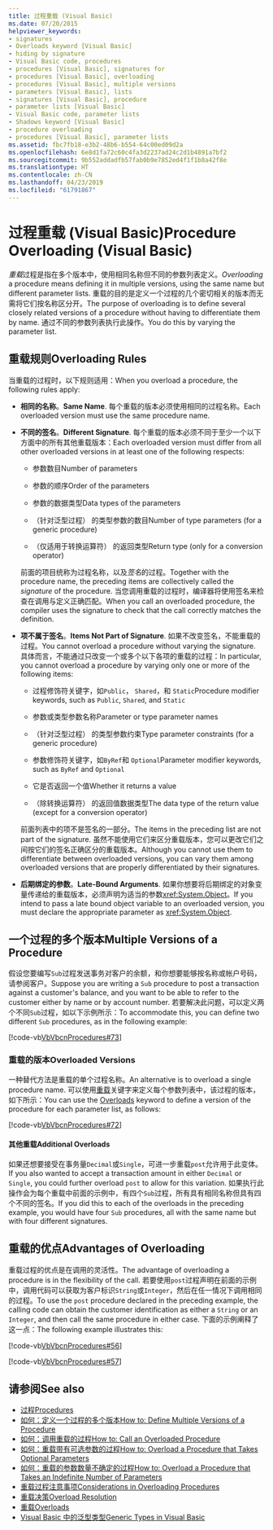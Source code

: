 ```yaml
---
title: 过程重载 (Visual Basic)
ms.date: 07/20/2015
helpviewer_keywords:
- signatures
- Overloads keyword [Visual Basic]
- hiding by signature
- Visual Basic code, procedures
- procedures [Visual Basic], signatures for
- procedures [Visual Basic], overloading
- procedures [Visual Basic], multiple versions
- parameters [Visual Basic], lists
- signatures [Visual Basic], procedure
- parameter lists [Visual Basic]
- Visual Basic code, parameter lists
- Shadows keyword [Visual Basic]
- procedure overloading
- procedures [Visual Basic], parameter lists
ms.assetid: fbc7fb18-e3b2-48b6-b554-64c00ed09d2a
ms.openlocfilehash: 6e8d1fa72c60c4fa3d2237ad24c2d1b4891a7bf2
ms.sourcegitcommit: 9b552addadfb57fab0b9e7852ed4f1f1b8a42f8e
ms.translationtype: HT
ms.contentlocale: zh-CN
ms.lasthandoff: 04/23/2019
ms.locfileid: "61791867"
---
```

# <a name="procedure-overloading-visual-basic"></a><span data-ttu-id="715bf-102">过程重载 (Visual Basic)</span><span class="sxs-lookup"><span data-stu-id="715bf-102">Procedure Overloading (Visual Basic)</span></span>
<span data-ttu-id="715bf-103">*重载*过程是指在多个版本中，使用相同名称但不同的参数列表定义。</span><span class="sxs-lookup"><span data-stu-id="715bf-103">*Overloading* a procedure means defining it in multiple versions, using the same name but different parameter lists.</span></span> <span data-ttu-id="715bf-104">重载的目的是定义一个过程的几个密切相关的版本而无需将它们按名称区分开。</span><span class="sxs-lookup"><span data-stu-id="715bf-104">The purpose of overloading is to define several closely related versions of a procedure without having to differentiate them by name.</span></span> <span data-ttu-id="715bf-105">通过不同的参数列表执行此操作。</span><span class="sxs-lookup"><span data-stu-id="715bf-105">You do this by varying the parameter list.</span></span>  
  
## <a name="overloading-rules"></a><span data-ttu-id="715bf-106">重载规则</span><span class="sxs-lookup"><span data-stu-id="715bf-106">Overloading Rules</span></span>  
 <span data-ttu-id="715bf-107">当重载的过程时，以下规则适用：</span><span class="sxs-lookup"><span data-stu-id="715bf-107">When you overload a procedure, the following rules apply:</span></span>  
  
- <span data-ttu-id="715bf-108">**相同的名称**。</span><span class="sxs-lookup"><span data-stu-id="715bf-108">**Same Name**.</span></span> <span data-ttu-id="715bf-109">每个重载的版本必须使用相同的过程名称。</span><span class="sxs-lookup"><span data-stu-id="715bf-109">Each overloaded version must use the same procedure name.</span></span>  
  
- <span data-ttu-id="715bf-110">**不同的签名**。</span><span class="sxs-lookup"><span data-stu-id="715bf-110">**Different Signature**.</span></span> <span data-ttu-id="715bf-111">每个重载的版本必须不同于至少一个以下方面中的所有其他重载版本：</span><span class="sxs-lookup"><span data-stu-id="715bf-111">Each overloaded version must differ from all other overloaded versions in at least one of the following respects:</span></span>  
  
    - <span data-ttu-id="715bf-112">参数数目</span><span class="sxs-lookup"><span data-stu-id="715bf-112">Number of parameters</span></span>  
  
    - <span data-ttu-id="715bf-113">参数的顺序</span><span class="sxs-lookup"><span data-stu-id="715bf-113">Order of the parameters</span></span>  
  
    - <span data-ttu-id="715bf-114">参数的数据类型</span><span class="sxs-lookup"><span data-stu-id="715bf-114">Data types of the parameters</span></span>  
  
    - <span data-ttu-id="715bf-115">（针对泛型过程） 的类型参数的数目</span><span class="sxs-lookup"><span data-stu-id="715bf-115">Number of type parameters (for a generic procedure)</span></span>  
  
    - <span data-ttu-id="715bf-116">（仅适用于转换运算符） 的返回类型</span><span class="sxs-lookup"><span data-stu-id="715bf-116">Return type (only for a conversion operator)</span></span>  
  
     <span data-ttu-id="715bf-117">前面的项目统称为过程名称，以及*签名*的过程。</span><span class="sxs-lookup"><span data-stu-id="715bf-117">Together with the procedure name, the preceding items are collectively called the *signature* of the procedure.</span></span> <span data-ttu-id="715bf-118">当您调用重载的过程时，编译器将使用签名来检查在调用与定义正确匹配。</span><span class="sxs-lookup"><span data-stu-id="715bf-118">When you call an overloaded procedure, the compiler uses the signature to check that the call correctly matches the definition.</span></span>  
  
- <span data-ttu-id="715bf-119">**项不属于签名**。</span><span class="sxs-lookup"><span data-stu-id="715bf-119">**Items Not Part of Signature**.</span></span> <span data-ttu-id="715bf-120">如果不改变签名，不能重载的过程。</span><span class="sxs-lookup"><span data-stu-id="715bf-120">You cannot overload a procedure without varying the signature.</span></span> <span data-ttu-id="715bf-121">具体而言，不能通过只改变一个或多个以下各项的重载的过程：</span><span class="sxs-lookup"><span data-stu-id="715bf-121">In particular, you cannot overload a procedure by varying only one or more of the following items:</span></span>  
  
    - <span data-ttu-id="715bf-122">过程修饰符关键字，如`Public`， `Shared`，和 `Static`</span><span class="sxs-lookup"><span data-stu-id="715bf-122">Procedure modifier keywords, such as `Public`, `Shared`, and `Static`</span></span>  
  
    - <span data-ttu-id="715bf-123">参数或类型参数名称</span><span class="sxs-lookup"><span data-stu-id="715bf-123">Parameter or type parameter names</span></span>  
  
    - <span data-ttu-id="715bf-124">（针对泛型过程） 的类型参数约束</span><span class="sxs-lookup"><span data-stu-id="715bf-124">Type parameter constraints (for a generic procedure)</span></span>  
  
    - <span data-ttu-id="715bf-125">参数修饰符关键字，如`ByRef`和 `Optional`</span><span class="sxs-lookup"><span data-stu-id="715bf-125">Parameter modifier keywords, such as `ByRef` and `Optional`</span></span>  
  
    - <span data-ttu-id="715bf-126">它是否返回一个值</span><span class="sxs-lookup"><span data-stu-id="715bf-126">Whether it returns a value</span></span>  
  
    - <span data-ttu-id="715bf-127">（除转换运算符） 的返回值数据类型</span><span class="sxs-lookup"><span data-stu-id="715bf-127">The data type of the return value (except for a conversion operator)</span></span>  
  
     <span data-ttu-id="715bf-128">前面列表中的项不是签名的一部分。</span><span class="sxs-lookup"><span data-stu-id="715bf-128">The items in the preceding list are not part of the signature.</span></span> <span data-ttu-id="715bf-129">虽然不能使用它们来区分重载版本，您可以更改它们之间按它们的签名正确区分的重载版本。</span><span class="sxs-lookup"><span data-stu-id="715bf-129">Although you cannot use them to differentiate between overloaded versions, you can vary them among overloaded versions that are properly differentiated by their signatures.</span></span>  
  
- <span data-ttu-id="715bf-130">**后期绑定的参数**。</span><span class="sxs-lookup"><span data-stu-id="715bf-130">**Late-Bound Arguments**.</span></span> <span data-ttu-id="715bf-131">如果你想要将后期绑定的对象变量传递给的重载版本，必须声明为适当的参数<xref:System.Object>。</span><span class="sxs-lookup"><span data-stu-id="715bf-131">If you intend to pass a late bound object variable to an overloaded version, you must declare the appropriate parameter as <xref:System.Object>.</span></span>  
  
## <a name="multiple-versions-of-a-procedure"></a><span data-ttu-id="715bf-132">一个过程的多个版本</span><span class="sxs-lookup"><span data-stu-id="715bf-132">Multiple Versions of a Procedure</span></span>  
 <span data-ttu-id="715bf-133">假设您要编写`Sub`过程发送事务对客户的余额，和你想要能够按名称或帐户号码，请参阅客户。</span><span class="sxs-lookup"><span data-stu-id="715bf-133">Suppose you are writing a `Sub` procedure to post a transaction against a customer's balance, and you want to be able to refer to the customer either by name or by account number.</span></span> <span data-ttu-id="715bf-134">若要解决此问题，可以定义两个不同`Sub`过程，如以下示例所示：</span><span class="sxs-lookup"><span data-stu-id="715bf-134">To accommodate this, you can define two different `Sub` procedures, as in the following example:</span></span>  
  
 [!code-vb[VbVbcnProcedures#73](~/samples/snippets/visualbasic/VS_Snippets_VBCSharp/VbVbcnProcedures/VB/Class1.vb#73)]  
  
### <a name="overloaded-versions"></a><span data-ttu-id="715bf-135">重载的版本</span><span class="sxs-lookup"><span data-stu-id="715bf-135">Overloaded Versions</span></span>  
 <span data-ttu-id="715bf-136">一种替代方法是重载的单个过程名称。</span><span class="sxs-lookup"><span data-stu-id="715bf-136">An alternative is to overload a single procedure name.</span></span> <span data-ttu-id="715bf-137">可以使用[重载](../../../../visual-basic/language-reference/modifiers/overloads.md)关键字来定义每个参数列表中，该过程的版本，如下所示：</span><span class="sxs-lookup"><span data-stu-id="715bf-137">You can use the [Overloads](../../../../visual-basic/language-reference/modifiers/overloads.md) keyword to define a version of the procedure for each parameter list, as follows:</span></span>  
  
 [!code-vb[VbVbcnProcedures#72](~/samples/snippets/visualbasic/VS_Snippets_VBCSharp/VbVbcnProcedures/VB/Class1.vb#72)]  
  
#### <a name="additional-overloads"></a><span data-ttu-id="715bf-138">其他重载</span><span class="sxs-lookup"><span data-stu-id="715bf-138">Additional Overloads</span></span>  
 <span data-ttu-id="715bf-139">如果还想要接受在事务量`Decimal`或`Single`，可进一步重载`post`允许用于此变体。</span><span class="sxs-lookup"><span data-stu-id="715bf-139">If you also wanted to accept a transaction amount in either `Decimal` or `Single`, you could further overload `post` to allow for this variation.</span></span> <span data-ttu-id="715bf-140">如果执行此操作会为每个重载中前面的示例中，有四个`Sub`过程，所有具有相同名称但具有四个不同的签名。</span><span class="sxs-lookup"><span data-stu-id="715bf-140">If you did this to each of the overloads in the preceding example, you would have four `Sub` procedures, all with the same name but with four different signatures.</span></span>  
  
## <a name="advantages-of-overloading"></a><span data-ttu-id="715bf-141">重载的优点</span><span class="sxs-lookup"><span data-stu-id="715bf-141">Advantages of Overloading</span></span>  
 <span data-ttu-id="715bf-142">重载过程的优点是在调用的灵活性。</span><span class="sxs-lookup"><span data-stu-id="715bf-142">The advantage of overloading a procedure is in the flexibility of the call.</span></span> <span data-ttu-id="715bf-143">若要使用`post`过程声明在前面的示例中，调用代码可以获取为客户标识`String`或`Integer`，然后在任一情况下调用相同的过程。</span><span class="sxs-lookup"><span data-stu-id="715bf-143">To use the `post` procedure declared in the preceding example, the calling code can obtain the customer identification as either a `String` or an `Integer`, and then call the same procedure in either case.</span></span> <span data-ttu-id="715bf-144">下面的示例阐释了这一点：</span><span class="sxs-lookup"><span data-stu-id="715bf-144">The following example illustrates this:</span></span>  
  
 [!code-vb[VbVbcnProcedures#56](~/samples/snippets/visualbasic/VS_Snippets_VBCSharp/VbVbcnProcedures/VB/Class1.vb#56)]  
  
 [!code-vb[VbVbcnProcedures#57](~/samples/snippets/visualbasic/VS_Snippets_VBCSharp/VbVbcnProcedures/VB/Class1.vb#57)]  
  
## <a name="see-also"></a><span data-ttu-id="715bf-145">请参阅</span><span class="sxs-lookup"><span data-stu-id="715bf-145">See also</span></span>

- [<span data-ttu-id="715bf-146">过程</span><span class="sxs-lookup"><span data-stu-id="715bf-146">Procedures</span></span>](./index.md)
- [<span data-ttu-id="715bf-147">如何：定义一个过程的多个版本</span><span class="sxs-lookup"><span data-stu-id="715bf-147">How to: Define Multiple Versions of a Procedure</span></span>](./how-to-define-multiple-versions-of-a-procedure.md)
- [<span data-ttu-id="715bf-148">如何：调用重载的过程</span><span class="sxs-lookup"><span data-stu-id="715bf-148">How to: Call an Overloaded Procedure</span></span>](./how-to-call-an-overloaded-procedure.md)
- [<span data-ttu-id="715bf-149">如何：重载带有可选参数的过程</span><span class="sxs-lookup"><span data-stu-id="715bf-149">How to: Overload a Procedure that Takes Optional Parameters</span></span>](./how-to-overload-a-procedure-that-takes-optional-parameters.md)
- [<span data-ttu-id="715bf-150">如何：重载的参数数量不确定的过程</span><span class="sxs-lookup"><span data-stu-id="715bf-150">How to: Overload a Procedure that Takes an Indefinite Number of Parameters</span></span>](./how-to-overload-a-procedure-that-takes-an-indefinite-number-of-parameters.md)
- [<span data-ttu-id="715bf-151">重载过程注意事项</span><span class="sxs-lookup"><span data-stu-id="715bf-151">Considerations in Overloading Procedures</span></span>](./considerations-in-overloading-procedures.md)
- [<span data-ttu-id="715bf-152">重载决策</span><span class="sxs-lookup"><span data-stu-id="715bf-152">Overload Resolution</span></span>](./overload-resolution.md)
- [<span data-ttu-id="715bf-153">重载</span><span class="sxs-lookup"><span data-stu-id="715bf-153">Overloads</span></span>](../../../../visual-basic/language-reference/modifiers/overloads.md)
- [<span data-ttu-id="715bf-154">Visual Basic 中的泛型类型</span><span class="sxs-lookup"><span data-stu-id="715bf-154">Generic Types in Visual Basic</span></span>](../../../../visual-basic/programming-guide/language-features/data-types/generic-types.md)
